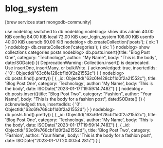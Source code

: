 # blog_system

[brew services start mongodb-community]

use nodeblog
switched to db nodeblog
nodeblog> show dbs
admin               40.00 KiB
config              84.00 KiB
local               72.00 KiB
user_login_system  108.00 KiB
userdb              40.00 KiB
usersdb             60.00 KiB
nodeblog> db.createCollection('posts');
{ ok: 1 }
nodeblog> db.createCollection('categories');
{ ok: 1 }
nodeblog> show collections
categories
posts
nodeblog> db.posts.insert({title: "Blog Post One", category: "Technology", author: "My Name", body: "This is the body", date:ISODate() })
DeprecationWarning: Collection.insert() is deprecated. Use insertOne, insertMany, or bulkWrite.
{
  acknowledged: true,
  insertedIds: { '0': ObjectId("63c6fe128cbf1d0f2a21552c") }
}
nodeblog> db.posts.find().pretty()
[
  {
    _id: ObjectId("63c6fe128cbf1d0f2a21552c"),
    title: 'Blog Post One',
    category: 'Technology',
    author: 'My Name',
    body: 'This is the body',
    date: ISODate("2023-01-17T19:59:14.748Z")
  }
]
nodeblog> db.posts.insert({title: "Blog Post Two", category: "Fashion", author: "Your Name", body: "This is the body for a fashion post", date:ISODate() })
{
  acknowledged: true,
  insertedIds: { '0': ObjectId("63c6fe768cbf1d0f2a21552d") }
}
nodeblog> db.posts.find().pretty()
[
  {
    _id: ObjectId("63c6fe128cbf1d0f2a21552c"),
    title: 'Blog Post One',
    category: 'Technology',
    author: 'My Name',
    body: 'This is the body',
    date: ISODate("2023-01-17T19:59:14.748Z")
  },
  {
    _id: ObjectId("63c6fe768cbf1d0f2a21552d"),
    title: 'Blog Post Two',
    category: 'Fashion',
    author: 'Your Name',
    body: 'This is the body for a fashion post',
    date: ISODate("2023-01-17T20:00:54.281Z")
  }
]
